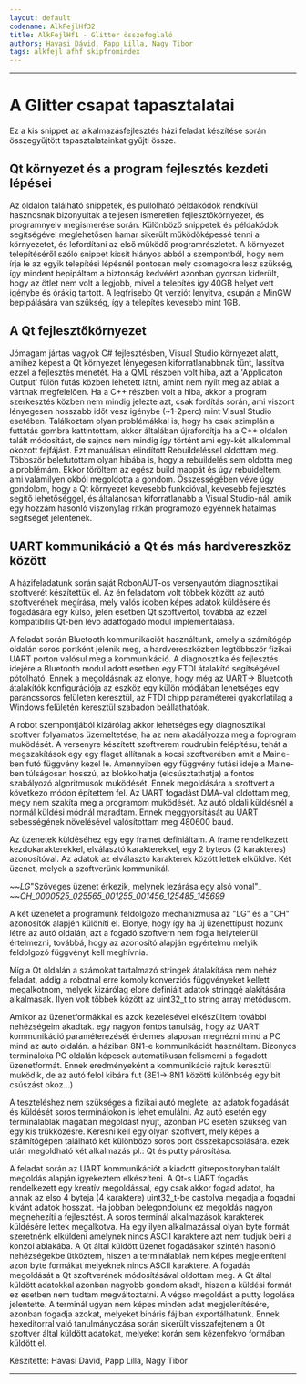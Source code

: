 ```yaml
---
layout: default
codename: AlkFejlHf32
title: AlkFejlHf1 - Glitter összefoglaló
authors: Havasi Dávid, Papp Lilla, Nagy Tibor
tags: alkfejl afhf skipfromindex
---
```


---
# A Glitter csapat tapasztalatai

Ez a kis snippet az alkalmazásfejlesztés házi feladat készítése során összegyűjtött tapasztalatainkat gyűjti össze.

## Qt környezet és a program fejlesztés kezdeti lépései
Az oldalon található snippetek, és pullolható példakódok rendkívül hasznosnak bizonyultak a teljesen ismeretlen fejlesztőkörnyezet, és programnyelv megismerése során. Különböző snippetek és példakódok segítségével meglehetősen hamar sikerült működőképessé tenni a környezetet, és lefordítani az első működő programrészletet. A környezet telepítéséről szóló snippet kicsit hiányos abból a szempontból, hogy nem írja le az egyik telepítési lépésnél pontosan mely csomagokra lesz szükség, így mindent bepipáltam a biztonság kedvéért azonban gyorsan kiderült, hogy az ötlet nem volt a legjobb, mivel a telepítés így 40GB helyet vett igénybe és órákig tartott. A legfrisebb Qt verziót lenyitva, csupán a MinGW bepipálására van szükség, így a telepítés kevesebb mint 1GB.

## A Qt fejlesztőkörnyezet
Jómagam jártas vagyok C# fejlesztésben, Visual Studio környezet alatt, amihez képest a Qt környezet lényegesen kiforratlanabbnak tűnt, lassítva ezzel a fejlesztés menetét. Ha a QML részben volt hiba, azt a 'Applicaton Output' fülön futás közben lehetett látni, amint nem nyílt meg az ablak a vártnak megfelelően. Ha a C++ részben volt a hiba, akkor a program szerkesztés közben nem mindig jelezte azt, csak fordítás során, ami viszont lényegesen hosszabb időt vesz igénybe (~1-2perc) mint Visual Studio esetében. Találkoztam olyan problémákkal is, hogy ha csak szimplán a futtatás gombra kattintottam, akkor általában újrafordítja ha a C++ oldalon talált módosítást, de sajnos nem mindig így történt ami egy-két alkalommal okozott fejfájást. Ezt manuálisan elindított Rebuildeléssel oldottam meg. Többször belefutottam olyan hibába is, hogy a rebuildelés sem oldotta meg a problémám. Ekkor töröltem az egész build mappát és úgy rebuideltem, ami valamilyen okból megoldotta a gondom. Összességében véve úgy gondolom, hogy a Qt környezet kevesebb funkcióval, kevesebb fejlesztés segítő lehetőséggel, és általánosan kiforratlanabb a Visual Studio-nál, amik egy hozzám hasonló viszonylag ritkán programozó egyénnek hatalmas segítséget jelentenek.

## UART kommunikáció a Qt és más hardvereszköz között

A házifeladatunk során saját RobonAUT-os versenyautóm diagnosztikai szoftverét készítettük el. Az én feladatom volt többek között az autó szoftverének megírása, mely valós idoben képes adatok küldésére és fogadására egy külso, jelen esetben Qt szoftvertol, továbbá az ezzel kompatibilis Qt-ben lévo adatfogadó modul implementálása.

A feladat során Bluetooth kommunikációt használtunk, amely a számítógép oldalán soros portként jelenik meg, a hardvereszközben legtöbbször fizikai UART porton valósul meg a kommunikáció. A diagnosztika és fejlesztés idejére a Bluetooth modul adott esetben egy FTDI átalakító segítségével pótolható. Ennek a megoldásnak az elonye, hogy még az UART-> Bluetooth átalakítók konfigurációja az eszköz egy külön módjában lehetséges egy parancssoros felületen keresztül, az FTDI chipp paraméterei gyakorlatilag a Windows felületén keresztül szabadon beállathatóak. 

A robot szempontjából kizárólag akkor lehetséges egy diagnosztikai szoftver folyamatos üzemeltetése, ha az nem akadályozza meg a foprogram muködését. A versenyre készített szoftverem roudrubin felépítésu, tehát a megszakítások egy egy flaget állítanak a kocsi szoftverében amit a Maine-ben futó függvény kezel le. Amennyiben egy függvény futási ideje a Maine-ben túlságosan hosszú, az blokkolhatja (elcsúsztathatja) a fontos szabályozó algoritmusok muködését. Ennek megoldására a szoftvert a következo módon építettem fel. Az UART fogadást DMA-val oldottam meg, megy nem szakíta meg a programom muködését. Az autó oldali küldésnél a normál küldési módnál maradtam. Ennek meggyorsítását au UART sebességének növelésével valósítottam meg 480600 baud.

Az üzenetek küldéséhez egy egy framet definiáltam. A frame rendelkezett kezdokarakterekkel, elválasztó karakterekkel, egy 2 byteos (2 karakteres) azonosítóval. Az adatok az elválasztó karakterek között lettek elküldve. Két üzenet, melyek a szoftverünk kommunikál.

~~_LG_"Szöveges üzenet érkezik, melynek lezárása egy alsó vonal"_
~~_CH_0000525_025565_001255_001456_125485_145699_

A két üzenetet a programunk feldolgozó mechanizmusa az "LG" és a "CH" azonosítók alapjén különíti el. Elonye, hogy így ha új üzenettípust hozunk létre az autó oldalán, azt a fogadó szoftvern nem fogja helytelenül értelmezni, továbbá, hogy az azonosító alapján egyértelmu melyik feldolgozó függvényt kell meghívnia. 

Míg a Qt oldalán a számokat tartalmazó stringek átalakítása nem nehéz feladat, addig a robotnál erre komoly konverziós függvényeket kellett megalkotnom, melyek kizárólag elore definiált adatok stringgé alakítására alkalmasak. Ilyen volt többek között az uint32_t to string array metódusom.

Amikor az üzenetformákkal és azok kezelésével elkészültem további nehézségeim akadtak. egy nagyon fontos tanulság, hogy az UART kommunikáció paraméterezését érdemes alaposan megnézni mind a PC mind az autó oldalán. a háziban 8N1-e kommunikációt használtam. Bizonyos termináloka PC oldalán képesek automatikusan felismerni a fogadott üzenetformát. Ennek eredményeként a kommunikáció rajtuk keresztül muködik, de az autó felol kibára fut (8E1-> 8N1 közötti különbség egy bit csúszást okoz...)
 
A teszteléshez nem szükséges a fizikai autó megléte, az adatok fogadását és küldését soros terminálokon is lehet emulálni. Az autó esetén egy terminálablak magában megoldást nyújt, azonban PC esetén szükség van egy kis trükközésre. Keresni kell egy olyan szoftvert, mely képes a számítógépen található két különbözo soros port összekapcsolására. ezek után megoldható két alkalmazás pl.: Qt és putty párosítása.

A feladat során az UART kommunikációt a kiadott gitrepositoryban talált megoldás alapján igyekeztem elkészíteni. A Qt-s UART fogadás rendelkezett egy kreatív megoldással, egy csak akkor fogad adatot, ha annak az elso 4 byteja (4 karaktere) uint32_t-be castolva megadja a fogadni kívánt adatok hosszát. Ha jobban belegondolunk ez megoldás nagyon megnehezíti a fejlesztést. A soros terminál alkalmazások karakterek küldésére lettek megalkotva. Ha egy ilyen alkalmazással olyan byte formát szeretnénk elküldeni amelynek nincs ASCII karaktere azt nem tudjuk beíri a konzol ablakába. A Qt által küldött üzenet fogadásakor szintén hasonló nehézségekbe ütköztem, hiszen a terminálablak nem képes megjeleníteni azon byte formákat melyeknek nincs ASCII karaktere. A fogadás megoldását a Qt szoftverének módosításával oldottam meg. A Qt által küldött adatokkal azonban nagyobb gondom akadt, hiszen a küldési formát ez esetben nem tudtam megváltoztatni. A végso megoldást a putty logolása jelentette. A terminál ugyan nem képes minden adat megjelenítésére, azonban fogadja azokat, melyeket bináris fájlban exportálhatunk. Ennek hexeditorral való tanulmányozása során sikerült visszafejtenem a Qt szoftver által küldött adatokat, melyeket korán sem kézenfekvo formában küldött el.

Készítette: Havasi Dávid, Papp Lilla, Nagy Tibor

---
